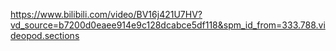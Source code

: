 https://www.bilibili.com/video/BV16j421U7HV?vd_source=b7200d0eaee914e9c128dcabce5df118&spm_id_from=333.788.videopod.sections